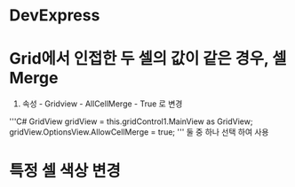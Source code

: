 # DevExpress


# Grid에서 인접한 두 셀의 값이 같은 경우, 셀 Merge

1. 속성 - Gridview - AllCellMerge - True 로 변경

'''C#
GridView gridView = this.gridControl1.MainView as GridView;
   gridView.OptionsView.AllowCellMerge = true;
'''
   둘 중 하나 선택 하여 사용
# 특정 셀 색상 변경
